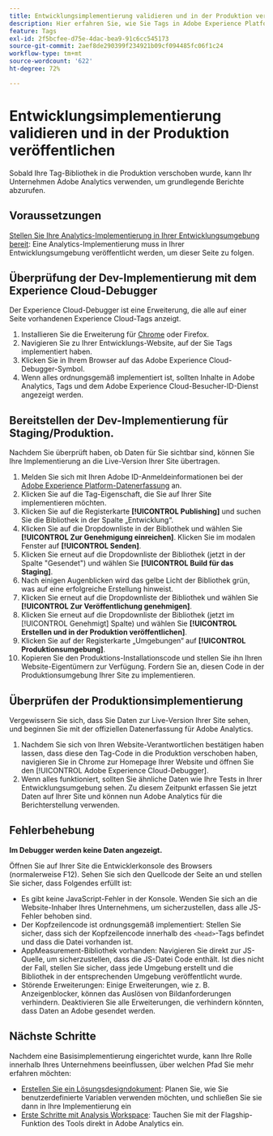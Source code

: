 ```yaml
---
title: Entwicklungsimplementierung validieren und in der Produktion veröffentlichen
description: Hier erfahren Sie, wie Sie Tags in Adobe Experience Platform verwenden, um Adobe Analytics in Ihrer Produktionsumgebung bereitzustellen.
feature: Tags
exl-id: 2f5bcfee-d75e-4dac-bea9-91c6cc545173
source-git-commit: 2aef8de290399f234921b09cf094485fc06f1c24
workflow-type: tm+mt
source-wordcount: '622'
ht-degree: 72%

---
```


# Entwicklungsimplementierung validieren und in der Produktion veröffentlichen

Sobald Ihre Tag-Bibliothek in die Produktion verschoben wurde, kann Ihr Unternehmen Adobe Analytics verwenden, um grundlegende Berichte abzurufen.

## Voraussetzungen

[Stellen Sie Ihre Analytics-Implementierung in Ihrer Entwicklungsumgebung bereit](deploy-dev.md): Eine Analytics-Implementierung muss in Ihrer Entwicklungsumgebung veröffentlicht werden, um dieser Seite zu folgen.

## Überprüfung der Dev-Implementierung mit dem Experience Cloud-Debugger

Der Experience Cloud-Debugger ist eine Erweiterung, die alle auf einer Seite vorhandenen Experience Cloud-Tags anzeigt.

1. Installieren Sie die Erweiterung für [Chrome](https://chrome.google.com/webstore/detail/adobe-experience-platform/bfnnokhpnncpkdmbokanobigaccjkpob) oder Firefox.
2. Navigieren Sie zu Ihrer Entwicklungs-Website, auf der Sie Tags implementiert haben.
3. Klicken Sie in Ihrem Browser auf das Adobe Experience Cloud-Debugger-Symbol.
4. Wenn alles ordnungsgemäß implementiert ist, sollten Inhalte in Adobe Analytics, Tags und dem Adobe Experience Cloud-Besucher-ID-Dienst angezeigt werden.

## Bereitstellen der Dev-Implementierung für Staging/Produktion.

Nachdem Sie überprüft haben, ob Daten für Sie sichtbar sind, können Sie Ihre Implementierung an die Live-Version Ihrer Site übertragen.

1. Melden Sie sich mit Ihren Adobe ID-Anmeldeinformationen bei der [Adobe Experience Platform-Datenerfassung](https://experience.adobe.com/data-collection) an.
1. Klicken Sie auf die Tag-Eigenschaft, die Sie auf Ihrer Site implementieren möchten.
1. Klicken Sie auf die Registerkarte **[!UICONTROL Publishing]** und suchen Sie die Bibliothek in der Spalte „Entwicklung“.
1. Klicken Sie auf die Dropdownliste in der Bibliothek und wählen Sie **[!UICONTROL Zur Genehmigung einreichen]**. Klicken Sie im modalen Fenster auf **[!UICONTROL Senden]**.
1. Klicken Sie erneut auf die Dropdownliste der Bibliothek (jetzt in der Spalte &quot;Gesendet&quot;) und wählen Sie **[!UICONTROL Build für das Staging]**.
1. Nach einigen Augenblicken wird das gelbe Licht der Bibliothek grün, was auf eine erfolgreiche Erstellung hinweist.
1. Klicken Sie erneut auf die Dropdownliste der Bibliothek und wählen Sie **[!UICONTROL Zur Veröffentlichung genehmigen]**.
1. Klicken Sie erneut auf die Dropdownliste der Bibliothek (jetzt im [!UICONTROL Genehmigt] Spalte) und wählen Sie **[!UICONTROL Erstellen und in der Produktion veröffentlichen]**.
1. Klicken Sie auf der Registerkarte „Umgebungen“ auf **[!UICONTROL Produktionsumgebung]**.
1. Kopieren Sie den Produktions-Installationscode und stellen Sie ihn Ihren Website-Eigentümern zur Verfügung. Fordern Sie an, diesen Code in der Produktionsumgebung Ihrer Site zu implementieren.

## Überprüfen der Produktionsimplementierung

Vergewissern Sie sich, dass Sie Daten zur Live-Version Ihrer Site sehen, und beginnen Sie mit der offiziellen Datenerfassung für Adobe Analytics.

1. Nachdem Sie sich von Ihren Website-Verantwortlichen bestätigen haben lassen, dass diese den Tag-Code in die Produktion verschoben haben, navigieren Sie in Chrome zur Homepage Ihrer Website und öffnen Sie den [!UICONTROL Adobe Experience Cloud-Debugger].
2. Wenn alles funktioniert, sollten Sie ähnliche Daten wie Ihre Tests in Ihrer Entwicklungsumgebung sehen. Zu diesem Zeitpunkt erfassen Sie jetzt Daten auf Ihrer Site und können nun Adobe Analytics für die Berichterstellung verwenden.

## Fehlerbehebung

**Im Debugger werden keine Daten angezeigt.**

Öffnen Sie auf Ihrer Site die Entwicklerkonsole des Browsers (normalerweise F12). Sehen Sie sich den Quellcode der Seite an und stellen Sie sicher, dass Folgendes erfüllt ist:

* Es gibt keine JavaScript-Fehler in der Konsole. Wenden Sie sich an die Website-Inhaber Ihres Unternehmens, um sicherzustellen, dass alle JS-Fehler behoben sind.
* Der Kopfzeilencode ist ordnungsgemäß implementiert: Stellen Sie sicher, dass sich der Kopfzeilencode innerhalb des `<head>`-Tags befindet und dass die Datei vorhanden ist.
* AppMeasurement-Bibliothek vorhanden: Navigieren Sie direkt zur JS-Quelle, um sicherzustellen, dass die JS-Datei Code enthält. Ist dies nicht der Fall, stellen Sie sicher, dass jede Umgebung erstellt und die Bibliothek in der entsprechenden Umgebung veröffentlicht wurde.
* Störende Erweiterungen: Einige Erweiterungen, wie z. B. Anzeigenblocker, können das Auslösen von Bildanforderungen verhindern. Deaktivieren Sie alle Erweiterungen, die verhindern könnten, dass Daten an Adobe gesendet werden.

## Nächste Schritte

Nachdem eine Basisimplementierung eingerichtet wurde, kann Ihre Rolle innerhalb Ihres Unternehmens beeinflussen, über welchen Pfad Sie mehr erfahren möchten:

* [Erstellen Sie ein Lösungsdesigndokument](../prepare/solution-design.md): Planen Sie, wie Sie benutzerdefinierte Variablen verwenden möchten, und schließen Sie sie dann in Ihre Implementierung ein
* [Erste Schritte mit Analysis Workspace](/help/analyze/analysis-workspace/home.md): Tauchen Sie mit der Flagship-Funktion des Tools direkt in Adobe Analytics ein.

